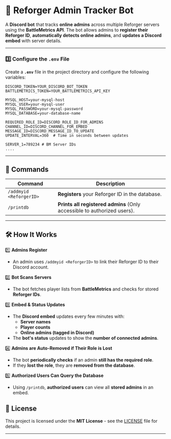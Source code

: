 # 🚀 Reforger Admin Tracker Bot

A **Discord bot** that tracks **online admins** across multiple Reforger servers using the **BattleMetrics API**. The bot allows admins to **register their Reforger ID**, **automatically detects online admins**, and **updates a Discord embed** with server details.

---

### 3️⃣ Configure the `.env` File  
Create a **`.env`** file in the project directory and configure the following variables:

```
DISCORD_TOKEN=YOUR_DISCORD_BOT_TOKEN
BATTLEMETRICS_TOKEN=YOUR_BATTLEMETRICS_API_KEY

MYSQL_HOST=your-mysql-host
MYSQL_USER=your-mysql-user
MYSQL_PASSWORD=your-mysql-password
MYSQL_DATABASE=your-database-name

REQUIRED_ROLE_ID=DISCORD_ROLE_ID_FOR_ADMINS
CHANNEL_ID=DISCORD_CHANNEL_FOR_EMBED
MESSAGE_ID=DISCORD_MESSAGE_ID_TO_UPDATE
UPDATE_INTERVAL=360  # Time in seconds between updates

SERVER_1=789234 # BM Server IDs
....

```


---

## 📜 Commands

| Command        | Description |
|---------------|------------|
| `/addmyid <ReforgerID>` | **Registers** your Reforger ID in the database. |
| `/printdb` | **Prints all registered admins** (Only accessible to authorized users). |

---

## 🛠️ How It Works

1️⃣ **Admins Register**  
   - An admin uses `/addmyid <ReforgerID>` to link their Reforger ID to their Discord account.  

2️⃣ **Bot Scans Servers**  
   - The bot fetches player lists from **BattleMetrics** and checks for stored **Reforger IDs**.  

3️⃣ **Embed & Status Updates**  
   - The **Discord embed** updates every few minutes with:
     - **Server names**
     - **Player counts**
     - **Online admins (tagged in Discord)**
   - The **bot's status** updates to show the **number of connected admins**.

4️⃣ **Admins are Auto-Removed if Their Role is Lost**  
   - The bot **periodically checks** if an admin **still has the required role**.
   - If they **lost the role**, they are **removed from the database**.

5️⃣ **Authorized Users Can Query the Database**  
   - Using `/printdb`, **authorized users** can view all **stored admins** in an embed.

## 📜 License

This project is licensed under the **MIT License** - see the [LICENSE](LICENSE) file for details.

---

